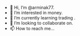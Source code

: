 - 👋 Hi, I’m @arminak77.
- 👀 I’m interested in money.
- 🌱 I’m currently learning trading .
- 💞️ I’m looking to collaborate on.
- 📫 How to reach me...

<!---
arminak77/arminak77 is a ✨ special ✨ repository because its `README.md` (this file) appears on your GitHub profile.
You can click the Preview link to take a look at your changes.
--->
